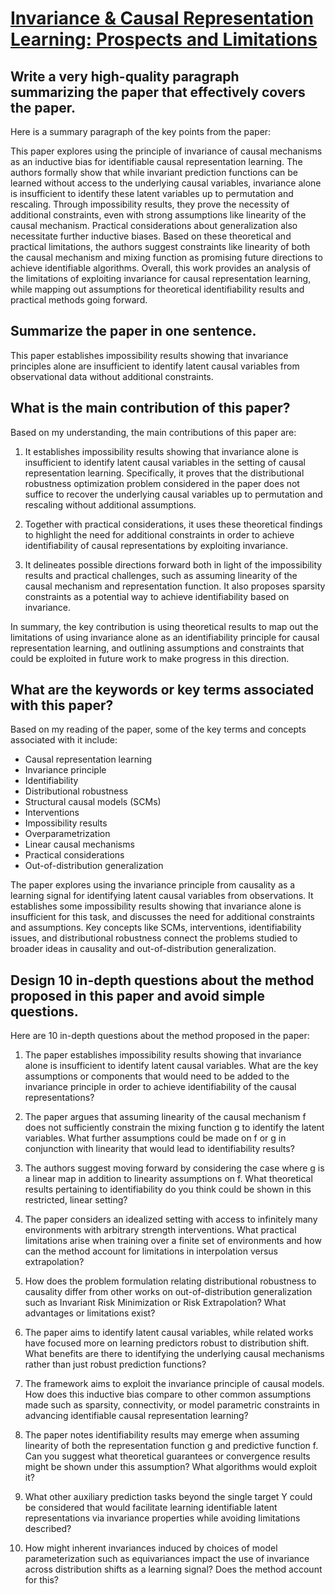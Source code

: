 # [Invariance &amp; Causal Representation Learning: Prospects and Limitations](https://arxiv.org/abs/2312.03580)

## Write a very high-quality paragraph summarizing the paper that effectively covers the paper.

 Here is a summary paragraph of the key points from the paper:

This paper explores using the principle of invariance of causal mechanisms as an inductive bias for identifiable causal representation learning. The authors formally show that while invariant prediction functions can be learned without access to the underlying causal variables, invariance alone is insufficient to identify these latent variables up to permutation and rescaling. Through impossibility results, they prove the necessity of additional constraints, even with strong assumptions like linearity of the causal mechanism. Practical considerations about generalization also necessitate further inductive biases. Based on these theoretical and practical limitations, the authors suggest constraints like linearity of both the causal mechanism and mixing function as promising future directions to achieve identifiable algorithms. Overall, this work provides an analysis of the limitations of exploiting invariance for causal representation learning, while mapping out assumptions for theoretical identifiability results and practical methods going forward.


## Summarize the paper in one sentence.

 This paper establishes impossibility results showing that invariance principles alone are insufficient to identify latent causal variables from observational data without additional constraints.


## What is the main contribution of this paper?

 Based on my understanding, the main contributions of this paper are:

1) It establishes impossibility results showing that invariance alone is insufficient to identify latent causal variables in the setting of causal representation learning. Specifically, it proves that the distributional robustness optimization problem considered in the paper does not suffice to recover the underlying causal variables up to permutation and rescaling without additional assumptions.

2) Together with practical considerations, it uses these theoretical findings to highlight the need for additional constraints in order to achieve identifiability of causal representations by exploiting invariance. 

3) It delineates possible directions forward both in light of the impossibility results and practical challenges, such as assuming linearity of the causal mechanism and representation function. It also proposes sparsity constraints as a potential way to achieve identifiability based on invariance.

In summary, the key contribution is using theoretical results to map out the limitations of using invariance alone as an identifiability principle for causal representation learning, and outlining assumptions and constraints that could be exploited in future work to make progress in this direction.


## What are the keywords or key terms associated with this paper?

 Based on my reading of the paper, some of the key terms and concepts associated with it include:

- Causal representation learning
- Invariance principle
- Identifiability
- Distributional robustness 
- Structural causal models (SCMs)
- Interventions
- Impossibility results
- Overparametrization
- Linear causal mechanisms
- Practical considerations
- Out-of-distribution generalization

The paper explores using the invariance principle from causality as a learning signal for identifying latent causal variables from observations. It establishes some impossibility results showing that invariance alone is insufficient for this task, and discusses the need for additional constraints and assumptions. Key concepts like SCMs, interventions, identifiability issues, and distributional robustness connect the problems studied to broader ideas in causality and out-of-distribution generalization.


## Design 10 in-depth questions about the method proposed in this paper and avoid simple questions.

 Here are 10 in-depth questions about the method proposed in the paper:

1) The paper establishes impossibility results showing that invariance alone is insufficient to identify latent causal variables. What are the key assumptions or components that would need to be added to the invariance principle in order to achieve identifiability of the causal representations?

2) The paper argues that assuming linearity of the causal mechanism f does not sufficiently constrain the mixing function g to identify the latent variables. What further assumptions could be made on f or g in conjunction with linearity that would lead to identifiability results? 

3) The authors suggest moving forward by considering the case where g is a linear map in addition to linearity assumptions on f. What theoretical results pertaining to identifiability do you think could be shown in this restricted, linear setting?

4) The paper considers an idealized setting with access to infinitely many environments with arbitrary strength interventions. What practical limitations arise when training over a finite set of environments and how can the method account for limitations in interpolation versus extrapolation?  

5) How does the problem formulation relating distributional robustness to causality differ from other works on out-of-distribution generalization such as Invariant Risk Minimization or Risk Extrapolation? What advantages or limitations exist?

6) The paper aims to identify latent causal variables, while related works have focused more on learning predictors robust to distribution shift. What benefits are there to identifying the underlying causal mechanisms rather than just robust prediction functions?

7) The framework aims to exploit the invariance principle of causal models. How does this inductive bias compare to other common assumptions made such as sparsity, connectivity, or model parametric constraints in advancing identifiable causal representation learning?

8) The paper notes identifiability results may emerge when assuming linearity of both the representation function g and predictive function f. Can you suggest what theoretical guarantees or convergence results might be shown under this assumption? What algorithms would exploit it?

9) What other auxiliary prediction tasks beyond the single target Y could be considered that would facilitate learning identifiable latent representations via invariance properties while avoiding limitations described?

10) How might inherent invariances induced by choices of model parameterization such as equivariances impact the use of invariance across distribution shifts as a learning signal? Does the method account for this?
